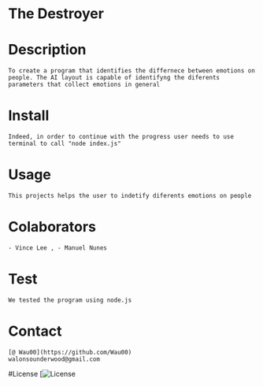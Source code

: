
  # The Destroyer

  # Description
    To create a program that identifies the differnece between emotions on people. The AI layout is capable of identifyng the diferents parameters that collect emotions in general
  
  # Install
    Indeed, in order to continue with the progress user needs to use terminal to call "node index.js"
  
  # Usage
    This projects helps the user to indetify diferents emotions on people
  
  # Colaborators
    - Vince Lee , - Manuel Nunes
  
  # Test
    We tested the program using node.js

  # Contact
    [@ Wau00](https://github.com/Wau00)
    walonsounderwood@gmail.com
   
  #License
  [![License](https://img.shields.io/badge/license-MIT-brightgreen) 

